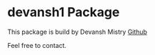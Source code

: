 # devansh1 Package

This package is build by Devansh Mistry
[Github](https://github.com/devanshmistry890)


Feel free to contact.